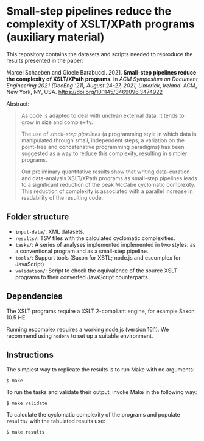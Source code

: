 Small-step pipelines reduce the complexity of XSLT/XPath programs (auxiliary material)
======================================================================================

This repository contains the datasets and scripts needed to reproduce the
results presented in the paper:

Marcel Schaeben and Gioele Barabucci. 2021. **Small-step pipelines reduce
the complexity of XSLT/XPath programs**. In _ACM Symposium on Document
Engineering 2021 (DocEng '21), August 24-27, 2021, Limerick, Ireland_.
ACM, New York, NY, USA. https://doi.org/10.1145/3469096.3474922

Abstract:

> As code is adapted to deal with unclean external data, it tends to grow
> in size and complexity.
>
> The use of _small-step pipelines_ (a programming style in which data is
> manipulated through small, independent steps; a variation on the
> point-free and concatenative programming paradigms) has been suggested
> as a way to reduce this complexity, resulting in simpler programs.
>
> Our preliminary quantitative results show that writing data-curation and
> data-analysis XSLT/XPath programs as small-step pipelines leads to a
> significant reduction of the peak McCabe cyclomatic complexity.
> This reduction of complexity is associated with a parallel increase in
> readability of the resulting code.


Folder structure
----------------


* `input-data/`: XML datasets.
* `results/`: TSV files with the calculated cyclomatic complexities.
* `tasks/`: A series of analyses implemented implemented in two styles:
  as a conventional program and as a small-step pipeline.
* `tools/`: Support tools (Saxon for XSTL; node.js and escomplex for JavaScript)
* `validation/`: Script to check the equivalence of the source XSLT programs
  to their converted JavaScript counterparts.

Dependencies
------------

The XSLT programs require a XSLT 2-compliant engine, for example
Saxon 10.5 HE.

Running escomplex requires a working node.js (version 16.1).
We recommend using `nodenv` to set up a suitable environment.

Instructions
------------

The simplest way to replicate the results is to run Make with no arguments:

    $ make

To run the tasks and validate their output, invoke Make in the following
way:

    $ make validate

To calculate the cyclomatic complexity of the programs and populate `results/`
with the tabulated results use:

    $ make results
